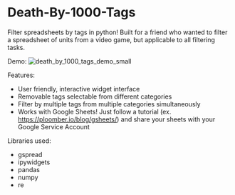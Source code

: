 # Death-By-1000-Tags
Filter spreadsheets by tags in python! Built for a friend who wanted to filter a spreadsheet of units from a video game, but applicable to all filtering tasks.

Demo:
![death_by_1000_tags_demo_small](https://user-images.githubusercontent.com/40725819/228105097-e1a55b76-fb91-4025-b1e1-fdbc91689c19.gif)

Features:
- User friendly, interactive widget interface
- Removable tags selectable from different categories
- Filter by multiple tags from multiple categories simultaneously
- Works with Google Sheets! Just follow a tutorial (ex. https://ploomber.io/blog/gsheets/) and share your sheets with your Google Service Account

Libraries used:
- gspread
- ipywidgets
- pandas
- numpy
- re
